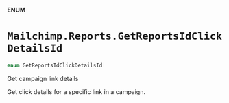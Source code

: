 **ENUM**

# `Mailchimp.Reports.GetReportsIdClickDetailsId`

```swift
enum GetReportsIdClickDetailsId
```

Get campaign link details

Get click details for a specific link in a campaign.
